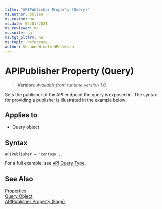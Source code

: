 ```yaml
---
title: "APIPublisher Property (Query)"
ms.author: solsen
ms.custom: na
ms.date: 04/01/2021
ms.reviewer: na
ms.suite: na
ms.tgt_pltfrm: na
ms.topic: reference
author: SusanneWindfeldPedersen
---
```

 
# APIPublisher Property (Query)
> **Version**: _Available from runtime version 1.0._

<!-- this topic is manually created, parent node is devenv-apipublisher-property.md -->

Sets the publisher of the API endpoint the query is exposed in. The syntax for providing a publisher is illustrated in the example below:

## Applies to  

- Query object 

## Syntax
```AL
APIPublisher = 'contoso';
```

For a full example, see [API Query Type](../devenv-api-querytype.md).


## See Also  
[Properties](devenv-properties.md)   
[Query Object](../devenv-query-object.md)  
[APIPublisher Property (Page)](devenv-apipublisher-page-property.md)  
